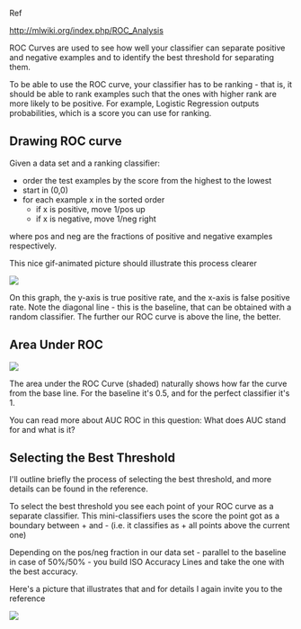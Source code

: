 Ref

http://mlwiki.org/index.php/ROC_Analysis

ROC Curves are used to see how well your classifier can separate positive and negative examples and to identify the best threshold for separating them.

To be able to use the ROC curve, your classifier has to be ranking - that is, it should be able to rank examples such that the ones with higher rank are more likely to be positive. For example, Logistic Regression outputs probabilities, which is a score you can use for ranking.

Drawing ROC curve
------

Given a data set and a ranking classifier:

- order the test examples by the score from the highest to the lowest
- start in (0,0)
- for each example x in the sorted order
  - if x is positive, move 1/pos up
  - if x is negative, move 1/neg right
  
where pos and neg are the fractions of positive and negative examples respectively.

This nice gif-animated picture should illustrate this process clearer

![](https://habrastorage.org/files/267/36b/ff1/26736bff158a4d82893ff85b2022cc5b.gif)

On this graph, the y-axis is true positive rate, and the x-axis is false positive rate. Note the diagonal line - this is the baseline, that can be obtained with a random classifier. The further our ROC curve is above the line, the better.

Area Under ROC
-----

![](https://i.stack.imgur.com/QY5BJ.png)

The area under the ROC Curve (shaded) naturally shows how far the curve from the base line. For the baseline it's 0.5, and for the perfect classifier it's 1.

You can read more about AUC ROC in this question: What does AUC stand for and what is it?

Selecting the Best Threshold
------

I'll outline briefly the process of selecting the best threshold, and more details can be found in the reference.

To select the best threshold you see each point of your ROC curve as a separate classifier. This mini-classifiers uses the score the point got as a boundary between + and - (i.e. it classifies as + all points above the current one)

Depending on the pos/neg fraction in our data set - parallel to the baseline in case of 50%/50% - you build ISO Accuracy Lines and take the one with the best accuracy.

Here's a picture that illustrates that and for details I again invite you to the reference

![](https://i.stack.imgur.com/aVFCa.png)

